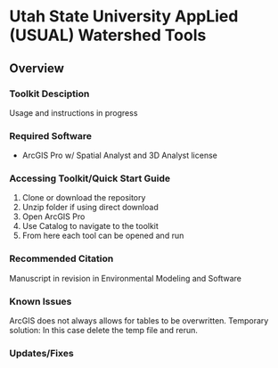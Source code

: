 # Utah State University AppLied (USUAL) Watershed Tools

## Overview

### Toolkit Desciption 

Usage and instructions in progress

### Required Software

- ArcGIS Pro w/ Spatial Analyst and 3D Analyst license

### Accessing Toolkit/Quick Start Guide

1) Clone or download the repository
2) Unzip folder if using direct download
3) Open ArcGIS Pro
4) Use Catalog to navigate to the toolkit
5) From here each tool can be opened and run

### Recommended Citation
Manuscript in revision in Environmental Modeling and Software 

### Known Issues
ArcGIS does not always allows for tables to be overwritten. Temporary solution: In this case delete the temp file and rerun. 

### Updates/Fixes
